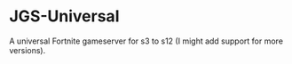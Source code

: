 # JGS-Universal
A universal Fortnite gameserver for s3 to s12 (I might add support for more versions).
